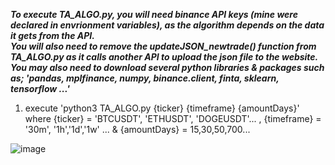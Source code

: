 ***To execute TA_ALGO.py, you will need binance API keys (mine were declared in envrionment variables), as the algorithm depends on the data it gets from the API.***
<br> 
***You will also need to remove the updateJSON_newtrade() function from TA_ALGO.py as it calls another API to upload the json file to the website.***
<br>
***You may also need to download several python libraries & packages such as; 'pandas, mplfinance, numpy, binance.client, finta, sklearn, tensorflow ...'***
<br>
1. execute 'python3 TA_ALGO.py {ticker} {timeframe} {amountDays}'
<br> where {ticker} = 'BTCUSDT', 'ETHUSDT', 'DOGEUSDT'... , {timeframe} = '30m', '1h','1d','1w' ... & {amountDays} = 15,30,50,700...

![image](https://user-images.githubusercontent.com/76219233/123369604-5561cb00-d57e-11eb-9e1f-71f24f79a135.png)
